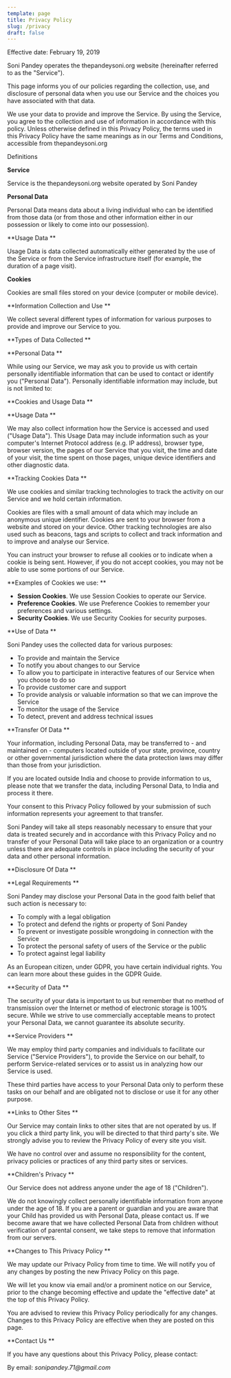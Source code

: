 ```yaml
---
template: page
title: Privacy Policy
slug: /privacy
draft: false
---
```

Effective date: February 19, 2019

Soni Pandey  operates the thepandeysoni.org website (hereinafter referred to as the "Service").

This page informs you of our policies regarding the collection, use, and disclosure of personal data when you use our Service and the choices you have associated with that data. 

We use your data to provide and improve the Service. By using the Service, you agree to the collection and use of information in accordance with this policy. Unless otherwise defined in this Privacy Policy, the terms used in this Privacy Policy have the same meanings as in our Terms and Conditions, accessible from thepandeysoni.org

Definitions

**Service**

Service is the thepandeysoni.org website operated by Soni Pandey

**Personal Data**

Personal Data means data about a living individual who can be identified from those data (or from those and other information either in our possession or likely to come into our possession).

**Usage Data
**

Usage Data is data collected automatically either generated by the use of the Service or from the Service infrastructure itself (for example, the duration of a page visit).

**Cookies**

Cookies are small files stored on your device (computer or mobile device).

**Information Collection and Use
**

We collect several different types of information for various purposes to provide and improve our Service to you.

**Types of Data Collected
**

**Personal Data
**

While using our Service, we may ask you to provide us with certain personally identifiable information that can be used to contact or identify you ("Personal Data"). Personally identifiable information may include, but is not limited to:

**Cookies and Usage Data
**

**Usage Data
**

We may also collect information how the Service is accessed and used ("Usage Data"). This Usage Data may include information such as your computer's Internet Protocol address (e.g. IP address), browser type, browser version, the pages of our Service that you visit, the time and date of your visit, the time spent on those pages, unique device identifiers and other diagnostic data.

**Tracking Cookies Data
**

We use cookies and similar tracking technologies to track the activity on our Service and we hold certain information.

Cookies are files with a small amount of data which may include an anonymous unique identifier. Cookies are sent to your browser from a website and stored on your device. Other tracking technologies are also used such as beacons, tags and scripts to collect and track information and to improve and analyse our Service.

You can instruct your browser to refuse all cookies or to indicate when a cookie is being sent. However, if you do not accept cookies, you may not be able to use some portions of our Service.

**Examples of Cookies we use:
**

* **Session Cookies**. We use Session Cookies to operate our Service.
* **Preference Cookies**. We use Preference Cookies to remember your preferences and various settings.
* **Security Cookies**. We use Security Cookies for security purposes.

**Use of Data
**

Soni Pandey uses the collected data for various purposes:

* To provide and maintain the Service
* To notify you about changes to our Service
* To allow you to participate in interactive features of our Service when you choose to do so
* To provide customer care and support
* To provide analysis or valuable information so that we can improve the Service
* To monitor the usage of the Service
* To detect, prevent and address technical issues

**Transfer Of Data
**

Your information, including Personal Data, may be transferred to - and maintained on - computers located outside of your state, province, country or other governmental jurisdiction where the data protection laws may differ than those from your jurisdiction.

If you are located outside India and choose to provide information to us, please note that we transfer the data, including Personal Data, to India and process it there.

Your consent to this Privacy Policy followed by your submission of such information represents your agreement to that transfer.

Soni Pandey will take all steps reasonably necessary to ensure that your data is treated securely and in accordance with this Privacy Policy and no transfer of your Personal Data will take place to an organization or a country unless there are adequate controls in place including the security of your data and other personal information.

**Disclosure Of Data
**

**Legal Requirements
**

Soni Pandey may disclose your Personal Data in the good faith belief that such action is necessary to:

* To comply with a legal obligation
* To protect and defend the rights or property of Soni Pandey
* To prevent or investigate possible wrongdoing in connection with the Service
* To protect the personal safety of users of the Service or the public
* To protect against legal liability

As an European citizen, under GDPR, you have certain individual rights. You can learn more about these guides in the GDPR Guide.

**Security of Data
**

The security of your data is important to us but remember that no method of transmission over the Internet or method of electronic storage is 100% secure. While we strive to use commercially acceptable means to protect your Personal Data, we cannot guarantee its absolute security.

**Service Providers
**

We may employ third party companies and individuals to facilitate our Service ("Service Providers"), to provide the Service on our behalf, to perform Service-related services or to assist us in analyzing how our Service is used.

These third parties have access to your Personal Data only to perform these tasks on our behalf and are obligated not to disclose or use it for any other purpose.

**Links to Other Sites
**

Our Service may contain links to other sites that are not operated by us. If you click a third party link, you will be directed to that third party's site. We strongly advise you to review the Privacy Policy of every site you visit.

We have no control over and assume no responsibility for the content, privacy policies or practices of any third party sites or services.

**Children's Privacy
**

Our Service does not address anyone under the age of 18 ("Children").

We do not knowingly collect personally identifiable information from anyone under the age of 18. If you are a parent or guardian and you are aware that your Child has provided us with Personal Data, please contact us. If we become aware that we have collected Personal Data from children without verification of parental consent, we take steps to remove that information from our servers.

**Changes to This Privacy Policy
**

We may update our Privacy Policy from time to time. We will notify you of any changes by posting the new Privacy Policy on this page.

We will let you know via email and/or a prominent notice on our Service, prior to the change becoming effective and update the "effective date" at the top of this Privacy Policy.

You are advised to review this Privacy Policy periodically for any changes. Changes to this Privacy Policy are effective when they are posted on this page.

**Contact Us
**

If you have any questions about this Privacy Policy, please contact:

By email: _sonipandey.71@gmail.com_
